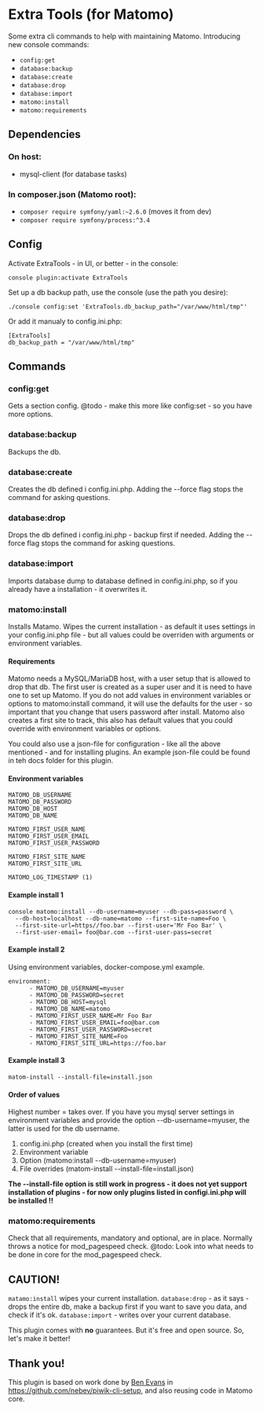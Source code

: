 # Extra Tools (for Matomo)

Some extra cli commands to help with maintaining Matomo. 
Introducing new console commands:
* `config:get`
* `database:backup`
* `database:create`
* `database:drop`
* `database:import`
* `matomo:install`
* `matomo:requirements`

## Dependencies
### On host:
* mysql-client (for database tasks)

### In composer.json (Matomo root):

* `composer require symfony/yaml:~2.6.0` (moves it from dev)
* `composer require symfony/process:^3.4`

## Config
Activate ExtraTools - in UI, or better - in the console:
``` 
console plugin:activate ExtraTools
```

Set up a db backup path, use the console (use the path you desire):
```
./console config:set 'ExtraTools.db_backup_path="/var/www/html/tmp"'
```
Or add it manualy to config.ini.php:
```
[ExtraTools]
db_backup_path = "/var/www/html/tmp"

```


## Commands

### config:get
Gets a section config.
@todo - make this more like config:set - so you have more options.

### database:backup
Backups the db. 

### database:create
Creates the db defined i config.ini.php.
Adding the --force flag stops the command for asking questions.

### database:drop
Drops the db defined i config.ini.php - backup first if needed.
Adding the --force flag stops the command for asking questions.

### database:import
Imports database dump to database defined in config.ini.php, so if
you already have a installation - it overwrites it.

### matomo:install
Installs Matamo. Wipes the current installation - as default it uses settings in 
your config.ini.php file - but all values could be overriden with arguments or
environment variables.

#### Requirements

Matomo needs a MySQL/MariaDB host, with a user setup that is allowed to drop 
that db.
The first user is created as a super user and it is need to have one to 
set up Matomo. If you do not add values in environment variables or options to 
matomo:install command, it will use the defaults for the user - so important 
that you change that users password after install.
Matomo also creates a first site to track, this also has default values that
you could override with environment variables or options.

You could also use a json-file for configuration - like all the above 
mentioned - and for installing plugins. An example json-file could be found in 
teh docs folder for this plugin.

#### Environment variables
```
MATOMO_DB_USERNAME
MATOMO_DB_PASSWORD
MATOMO_DB_HOST
MATOMO_DB_NAME

MATOMO_FIRST_USER_NAME
MATOMO_FIRST_USER_EMAIL
MATOMO_FIRST_USER_PASSWORD

MATOMO_FIRST_SITE_NAME
MATOMO_FIRST_SITE_URL

MATOMO_LOG_TIMESTAMP (1)
```

#### Example install 1
```
console matomo:install --db-username=myuser --db-pass=password \
  --db-host=localhost --db-name=matomo --first-site-name=Foo \
  --first-site-url=https//foo.bar --first-user='Mr Foo Bar' \
  --first-user-email= foo@bar.com --first-user-pass=secret
```
#### Example install 2
Using environment variables, docker-compose.yml example.
```
environment:
      - MATOMO_DB_USERNAME=myuser
      - MATOMO_DB_PASSWORD=secret
      - MATOMO_DB_HOST=mysql
      - MATOMO_DB_NAME=matomo
      - MATOMO_FIRST_USER_NAME=Mr Foo Bar
      - MATOMO_FIRST_USER_EMAIL=foo@bar.com
      - MATOMO_FIRST_USER_PASSWORD=secret
      - MATOMO_FIRST_SITE_NAME=Foo
      - MATOMO_FIRST_SITE_URL=https://foo.bar
```

#### Example install 3
``` 
matom-install --install-file=install.json
```


#### Order of values
Highest number = takes over. If you have you mysql server settings in environment 
variables and provide the option --db-username=myuser, the latter is used for the
db username.

1) config.ini.php (created when you install the first time)
2) Environment variable
3) Option (matomo:install --db-username=myuser)
4) File overrides (matom-install --install-file=install.json)

**The --install-file option is still work in progress - it does not yet support 
installation of plugins - for now only plugins listed in configi.ini.php will
be installed !!**


### matomo:requirements
Check that all requirements, mandatory and optional, are in place.
Normally throws a notice for mod_pagespeed check.
@todo: Look into what needs to be done in core for the mod_pagespeed check.

## CAUTION!
`matamo:install` wipes your current installation.
`database:drop` - as it says - drops the entire db, make a backup first if you 
want to save you data, and check if it's ok.
`database:import` - writes over your current database.

This plugin comes with **no** guarantees. But it's free and open source. 
So, let's make it better!

## Thank you!
This plugin is based on work done by [Ben Evans](https://github.com/nebev) in 
https://github.com/nebev/piwik-cli-setup, and also reusing code in Matomo
core.


